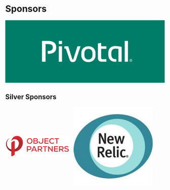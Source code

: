 # Sponsors
<img src="images/PivotalLogo.png" style="border: none;background-color:white;"  width="600px"/></br>


## Silver Sponsors
<div>
	<img src="images/2015-OPI-Logo-Stacked.png" style="background: white; border: none; width: 40%; margin-right: 10px; vertical-align: middle;" />
	<img src="images/newrelic.jpeg" style="height: 250px; vertical-align: middle;"/>
</div>
